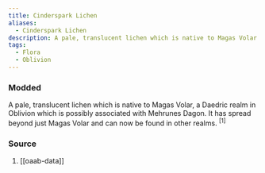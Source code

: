 ```yaml
---
title: Cinderspark Lichen
aliases:
  - Cinderspark Lichen
description: A pale, translucent lichen which is native to Magas Volar.
tags:
  - Flora
  - Oblivion
---
```

### Modded
A pale, translucent lichen which is native to Magas Volar, a Daedric realm in Oblivion which is possibly associated with Mehrunes Dagon. It has spread beyond just Magas Volar and can now be found in other realms. <sup>[1]</sup>
### Source
1. [[oaab-data]]